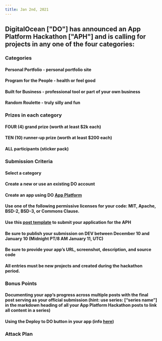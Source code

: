 ```yaml
---
title: Jan 2nd, 2021
---
```


## DigitalOcean ["DO"] has announced an App Platform Hackathon ["APH"] and is calling for projects in any one of the four categories:
### Categories
#### Personal Portfolio - personal portfolio site
#### Program for the People - health or feel good
#### Built for Business - professional tool or part of your own business
#### Random Roulette - truly silly and fun
### Prizes in each category
#### FOUR (4) grand prize (worth at least $2k each)
#### TEN (10) runner-up prize (worth at least $200 each)
#### ALL participants (sticker pack)
### Submission Criteria
#### Select a category
#### Create a new or use an existing DO account
#### Create an app using DO [App Platform](https://www.digitalocean.com/docs/app-platform)
#### Use one of the following permissive licenses for your code: MIT, Apache, BSD-2, BSD-3, or Commons Clause.
#### Use this [post template](https://dev.to/new/dohackathon) to submit your application for the APH
#### Be sure to publish your submission on DEV between December 10 and January 10 (Midnight PT/8 AM January 11, UTC)
#### Be sure to provide your app’s URL, screenshot, description, and source code
#### All entries must be new projects and created during the hackathon period.
### Bonus Points
#### Documenting your app’s progress across multiple posts with the final post serving as your official submission (hint: use series: [“series name”] in the markdown heading of all your App Platform Hackathon posts to link all content in a series)
#### Using the Deploy to DO button in your app (info [here](https://www.digitalocean.com/docs/app-platform/how-to/add-deploy-do-button))
### Attack Plan
